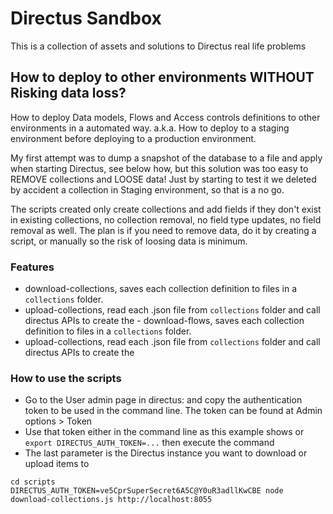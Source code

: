 # Directus Sandbox
This is a collection of assets and solutions to Directus real life problems 

## How to deploy to other environments WITHOUT Risking data loss?
How to deploy Data models, Flows and Access controls definitions to other environments in a automated way. a.k.a. How to deploy to a staging environment before deploying to a production environment.

My first attempt was to dump a snapshot of the database to a file and apply when starting Directus, see below how, but this solution was too easy to REMOVE collections and LOOSE data! Just by starting to test it we deleted by accident a collection in Staging environment, so that is a no go.

The scripts created only create collections and add fields if they don't exist in existing collections, no collection removal, no field type updates, no field removal as well. The plan is if you need to remove data, do it by creating a script, or manually so the risk of loosing data is minimum.

### Features
- download-collections, saves each collection definition to files in a `collections` folder.
- upload-collections, read each .json file from `collections` folder and call directus APIs to create the - download-flows, saves each collection definition to files in a `collections` folder.
- upload-collections, read each .json file from `collections` folder and call directus APIs to create the 

### How to use the scripts

- Go to the User admin page in directus: and copy the authentication token to be used in the command line. The token can be found at Admin options > Token 
- Use that token either in the command line as this example shows or `export DIRECTUS_AUTH_TOKEN=...` then execute the command
- The last parameter is the Directus instance you want to download or upload items to

```
cd scripts
DIRECTUS_AUTH_TOKEN=ve5CprSuperSecret6A5C@Y0uR3adllKwCBE node download-collections.js http://localhost:8055
```
